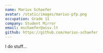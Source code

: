 ```yaml
---
name: Marius Schaefer
avatar: /static/images/marius-pfp.png
occupation: Grade 11
company: Student Mirror
email: mschaefer@aisv.lt
github: https://github.com/marius-schaefer
---
```


I do stuff...
